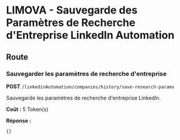 # LIMOVA - Sauvegarde des Paramètres de Recherche d'Entreprise LinkedIn Automation

## Route

### Sauvegarder les paramètres de recherche d'entreprise
**POST** `/linkedinAutomation/companies/history/save-research-params`

Sauvegarde les paramètres de recherche d'entreprise LinkedIn.

**Coût :** 5 Token(s)

**Réponse :**
```json
{}
``` 